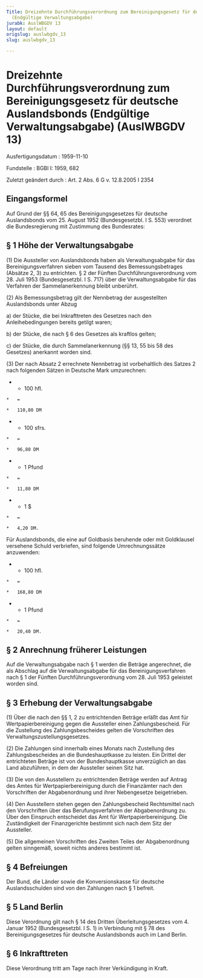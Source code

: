 ```yaml
---
Title: Dreizehnte Durchführungsverordnung zum Bereinigungsgesetz für deutsche Auslandsbonds
  (Endgültige Verwaltungsabgabe)
jurabk: AuslWBGDV 13
layout: default
origslug: auslwbgdv_13
slug: auslwbgdv_13

---
```


# Dreizehnte Durchführungsverordnung zum Bereinigungsgesetz für deutsche Auslandsbonds (Endgültige Verwaltungsabgabe) (AuslWBGDV 13)

Ausfertigungsdatum
:   1959-11-10

Fundstelle
:   BGBl I: 1959, 682

Zuletzt geändert durch
:   Art. 2 Abs. 6 G v. 12.8.2005 I 2354


## Eingangsformel

Auf Grund der §§ 64, 65 des Bereinigungsgesetzes für deutsche
Auslandsbonds vom 25. August 1952 (Bundesgesetzbl. I S. 553) verordnet
die Bundesregierung mit Zustimmung des Bundesrates:


## § 1 Höhe der Verwaltungsabgabe

(1) Die Aussteller von Auslandsbonds haben als Verwaltungsabgabe für
das Bereinigungsverfahren sieben vom Tausend des Bemessungsbetrages
(Absätze 2, 3) zu entrichten. § 2 der Fünften Durchführungsverordnung
vom 28. Juli 1953 (Bundesgesetzbl. I S. 717) über die
Verwaltungsabgabe für das Verfahren der Sammelanerkennung bleibt
unberührt.

(2) Als Bemessungsbetrag gilt der Nennbetrag der ausgestellten
Auslandsbonds unter Abzug

a)  der Stücke, die bei Inkrafttreten des Gesetzes nach den
    Anleihebedingungen bereits getilgt waren;


b)  der Stücke, die nach § 6 des Gesetzes als kraftlos gelten;


c)  der Stücke, die durch Sammelanerkennung (§§ 13, 55 bis 58 des
    Gesetzes) anerkannt worden sind.




(3) Der nach Absatz 2 errechnete Nennbetrag ist vorbehaltlich des
Satzes 2 nach folgenden Sätzen in Deutsche Mark umzurechnen:

*    *   100 hfl.

    *   =

    *   110,80 DM


*    *   100 sfrs.

    *   =

    *   96,80 DM


*    *   1 Pfund

    *   =

    *   11,80 DM


*    *   1 $

    *   =

    *   4,20 DM.



Für Auslandsbonds, die eine auf Goldbasis beruhende oder mit
Goldklausel versehene Schuld verbriefen, sind folgende
Umrechnungssätze anzuwenden:

*    *   100 hfl.

    *   =

    *   168,80 DM


*    *   1 Pfund

    *   =

    *   20,40 DM.





## § 2 Anrechnung früherer Leistungen

Auf die Verwaltungsabgabe nach § 1 werden die Beträge angerechnet, die
als Abschlag auf die Verwaltungsabgabe für das Bereinigungsverfahren
nach § 1 der Fünften Durchführungsverordnung vom 28. Juli 1953
geleistet worden sind.


## § 3 Erhebung der Verwaltungsabgabe

(1) Über die nach den §§ 1, 2 zu entrichtenden Beträge erläßt das Amt
für Wertpapierbereinigung gegen die Aussteller einen Zahlungsbescheid.
Für die Zustellung des Zahlungsbescheides gelten die Vorschriften des
Verwaltungszustellungsgesetzes.

(2) Die Zahlungen sind innerhalb eines Monats nach Zustellung des
Zahlungsbescheides an die Bundeshauptkasse zu leisten. Ein Drittel der
entrichteten Beträge ist von der Bundeshauptkasse unverzüglich an das
Land abzuführen, in dem der Aussteller seinen Sitz hat.

(3) Die von den Ausstellern zu entrichtenden Beträge werden auf Antrag
des Amtes für Wertpapierbereinigung durch die Finanzämter nach den
Vorschriften der Abgabenordnung und ihrer Nebengesetze beigetrieben.

(4) Den Ausstellern stehen gegen den Zahlungsbescheid Rechtsmittel
nach den Vorschriften über das Berufungsverfahren der Abgabenordnung
zu. Über den Einspruch entscheidet das Amt für Wertpapierbereinigung.
Die Zuständigkeit der Finanzgerichte bestimmt sich nach dem Sitz der
Aussteller.

(5) Die allgemeinen Vorschriften des Zweiten Teiles der Abgabenordnung
gelten sinngemäß, soweit nichts anderes bestimmt ist.


## § 4 Befreiungen

Der Bund, die Länder sowie die Konversionskasse für deutsche
Auslandsschulden sind von den Zahlungen nach § 1 befreit.


## § 5 Land Berlin

Diese Verordnung gilt nach § 14 des Dritten Überleitungsgesetzes vom
4\. Januar 1952 (Bundesgesetzbl. I S. 1) in Verbindung mit § 78 des
Bereinigungsgesetzes für deutsche Auslandsbonds auch im Land Berlin.


## § 6 Inkrafttreten

Diese Verordnung tritt am Tage nach ihrer Verkündigung in Kraft.

